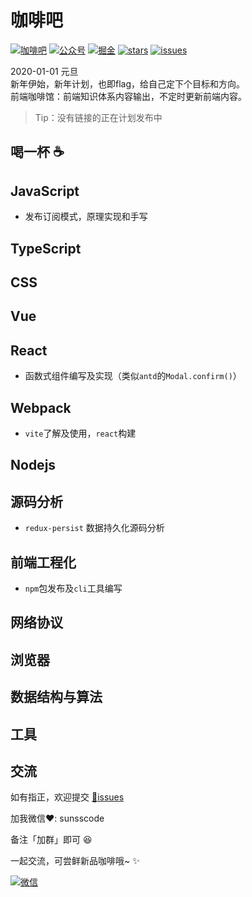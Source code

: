 # 咖啡吧

[![咖啡吧](https://img.shields.io/badge/CoffeeBar-%E5%92%96%E5%95%A1%E5%90%A7-orange)](#交流)
[![公众号](https://img.shields.io/badge/%E5%85%AC%E4%BC%97%E5%8F%B7-%E5%89%8D%E7%AB%AF%E5%B0%8F%E5%B8%85-blueviolet)](#交流)
[![掘金](https://img.shields.io/badge/Juejin-掘金-blue)](https://juejin.im/user/1204720476890477)
[![stars](https://img.shields.io/github/stars/JS-banana/front-end-coffeeBar)](https://github.com/JS-banana/front-end-coffeeBar/stargazers)
[![issues](https://img.shields.io/github/issues/JS-banana/front-end-coffeeBar)](https://github.com/JS-banana/front-end-coffeeBar/issues)

2020-01-01 元旦 <br/>
新年伊始，新年计划，也即flag，给自己定下个目标和方向。<br/>
前端咖啡馆：前端知识体系内容输出，不定时更新前端内容。

> Tip：没有链接的正在计划发布中

## 喝一杯 :coffee:

## JavaScript

- 发布订阅模式，原理实现和手写

## TypeScript

## CSS

## Vue

## React

- 函数式组件编写及实现（类似`antd`的`Modal.confirm()`）

## Webpack

- `vite`了解及使用，`react`构建

## Nodejs

## 源码分析

- `redux-persist` 数据持久化源码分析

## 前端工程化

- `npm`包发布及`cli`工具编写

## 网络协议

## 浏览器

## 数据结构与算法

## 工具

## 交流

如有指正，欢迎提交 [:bug:issues](https://github.com/JS-banana/front-end-coffeeBar/issues)

加我微信:heart:: sunsscode 

备注「加群」即可 :satisfied:

一起交流，可尝鲜新品咖啡哦~ :sparkles:

[![微信](https://cdn.jsdelivr.net/gh/JS-banana/images/vuepress/1.jpg)](#交流)